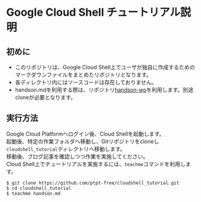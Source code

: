 # Google Cloud Shell チュートリアル説明  

## 初めに
* このリポジトリは、Google Cloud Shell上でユーザが独自に作成するためのマークダウンファイルをまとめたリポジトリとなります。  
* 各ディレクトリ内にはソースコードは存在しておりません。
* handson.mdを利用する際は、リポジトリ[handson-wp](https://github.com/ptpt-free/handson-wp.git)を利用します。別途cloneが必要となります。

## 実行方法

Google Cloud Platformへログイン後、Cloud Shellを起動します。  
起動後、特定の作業フォルダへ移動し、Gitリポジトリをcloneし`cloudshell_tutorial`ディレクトリへ移動します。  
移動後、ブログ記事を確認しつつ作業を実施してください。  
Cloud Shell上でチュートリアルを実施するには、`teachme`コマンドを利用します。

```
$ git clone https://github.com/ptpt-free/cloudshell_tutorial.git
$ cd cloudshell_tutorial
$ teachme handson.md
```


